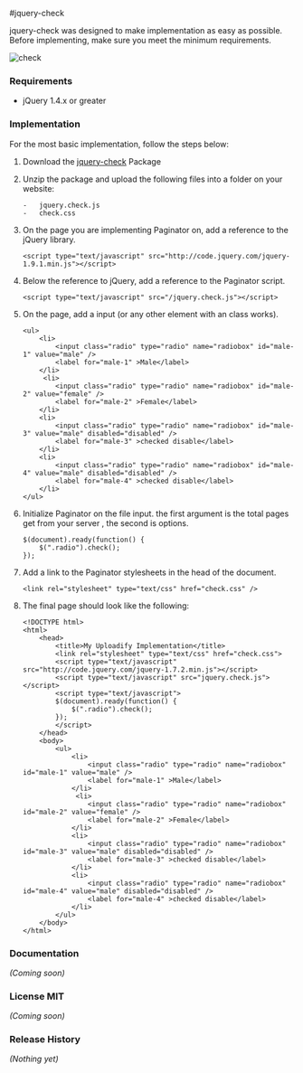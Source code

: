 #jquery-check

jquery-check was designed to make implementation as easy as possible. Before implementing, make sure you meet the minimum requirements.


![check](https://github.com/amazingSurge/jquery-check/blob/master/demo/img/style1.JPG)

### Requirements
- 	jQuery 1.4.x or greater

### Implementation

For the most basic implementation, follow the steps below:

1.	Download the [jquery-check](https://raw.github.com/amazingSurge/jquery-check) Package

2.	Unzip the package and upload the following files into a folder on your website:  

		- 	jquery.check.js
		- 	check.css 

3.	On the page you are implementing Paginator on, add a reference to the jQuery library.

		<script type="text/javascript" src="http://code.jquery.com/jquery-1.9.1.min.js"></script>

4.	Below the reference to jQuery, add a reference to the Paginator script.

		<script type="text/javascript" src="/jquery.check.js"></script>

5.	On the page, add a input (or any other element with an class works).

		<ul>
            <li>
                <input class="radio" type="radio" name="radiobox" id="male-1" value="male" />
                <label for="male-1" >Male</label>
            </li>
             <li>
                <input class="radio" type="radio" name="radiobox" id="male-2" value="female" />
                <label for="male-2" >Female</label>
            </li>
            <li>
                <input class="radio" type="radio" name="radiobox" id="male-3" value="male" disabled="disabled" />
                <label for="male-3" >checked disable</label>
            </li>
            <li>
                <input class="radio" type="radio" name="radiobox" id="male-4" value="male" disabled="disabled" />
                <label for="male-4" >checked disable</label>
            </li>
        </ul>

6.	Initialize Paginator on the file input. the first argument is the total pages get from your server , the second is options. 
		
		$(document).ready(function() {
		    $(".radio").check();                         
		});

7.	Add a link to the Paginator stylesheets in the head of the document.

		<link rel="stylesheet" type="text/css" href="check.css" />

8.	The final page should look like the following:

		<!DOCTYPE html>
		<html>
			<head>
			    <title>My Uploadify Implementation</title>
			    <link rel="stylesheet" type="text/css" href="check.css">
			    <script type="text/javascript" src="http://code.jquery.com/jquery-1.7.2.min.js"></script>
			    <script type="text/javascript" src="jquery.check.js"></script>
			    <script type="text/javascript">
			    $(document).ready(function() {
				    $(".radio").check();                         
				});
			    </script>
			</head>
			<body>
				<ul>
		            <li>
		                <input class="radio" type="radio" name="radiobox" id="male-1" value="male" />
		                <label for="male-1" >Male</label>
		            </li>
		             <li>
		                <input class="radio" type="radio" name="radiobox" id="male-2" value="female" />
		                <label for="male-2" >Female</label>
		            </li>
		            <li>
		                <input class="radio" type="radio" name="radiobox" id="male-3" value="male" disabled="disabled" />
		                <label for="male-3" >checked disable</label>
		            </li>
		            <li>
		                <input class="radio" type="radio" name="radiobox" id="male-4" value="male" disabled="disabled" />
		                <label for="male-4" >checked disable</label>
		            </li>
		        </ul>
			</body>
		</html>


### Documentation
_(Coming soon)_

### License MIT
_(Coming soon)_

### Release History
_(Nothing yet)_
